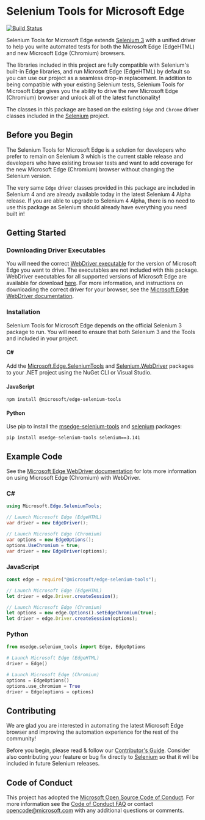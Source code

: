 # Selenium Tools for Microsoft Edge

[![Build Status](https://dev.azure.com/ms/edge-selenium-tools/_apis/build/status/microsoft.edge-selenium-tools?branchName=master)](https://dev.azure.com/ms/edge-selenium-tools/_build/latest?definitionId=345&branchName=master)

Selenium Tools for Microsoft Edge extends [Selenium 3](https://www.selenium.dev/) with a unified driver to help you write automated tests for both the Microsoft Edge (EdgeHTML) and new Microsoft Edge (Chromium) browsers.

The libraries included in this project are fully compatible with Selenium's built-in Edge libraries, and run Microsoft Edge (EdgeHTML) by default so you can use our project as a seamless drop-in replacement. In addition to being compatible with your existing Selenium tests, Selenium Tools for Microsoft Edge gives you the ability to drive the new Microsoft Edge (Chromium) browser and unlock all of the latest functionality!

The classes in this package are based on the existing ``Edge`` and ``Chrome`` driver classes included in the [Selenium](https://github.com/SeleniumHQ/selenium) project.

## Before you Begin

The Selenium Tools for Microsoft Edge is a solution for developers who prefer to remain on Selenium 3 which is the current stable release and developers who have existing browser tests and want to add coverage for the new Microsoft Edge (Chromium) browser without changing the Selenium version.

The very same ``Edge`` driver classes provided in this package are included in Selenium 4 and are already available today in the latest Selenium 4 Alpha release. If you are able to upgrade to Selenium 4 Alpha, there is no need to use this package as Selenium should already have everything you need built in!

## Getting Started

### Downloading Driver Executables

You will need the correct [WebDriver executable][webdriver-download] for the version of Microsoft Edge you want to drive. The executables are not included with this package. WebDriver executables for all supported versions of Microsoft Edge are available for download [here][webdriver-download]. For more information, and instructions on downloading the correct driver for your browser, see the [Microsoft Edge WebDriver documentation][webdriver-chromium-docs].

### Installation

Selenium Tools for Microsoft Edge depends on the official Selenium 3 package to run. You will need to ensure that both Selenium 3 and the Tools and included in your project.

#### C#

Add the [Microsoft.Edge.SeleniumTools](https://www.nuget.org/packages/Microsoft.Edge.SeleniumTools) and [Selenium.WebDriver](https://www.nuget.org/packages/Selenium.WebDriver/3.141.0) packages to your .NET project using the NuGet CLI or Visual Studio.

#### JavaScript

```
npm install @microsoft/edge-selenium-tools
```

#### Python

Use pip to install the [msedge-selenium-tools](https://pypi.org/project/msedge-selenium-tools/) and [selenium](https://pypi.org/project/selenium/3.141.0/) packages:

```
pip install msedge-selenium-tools selenium==3.141
```

## Example Code

See the [Microsoft Edge WebDriver documentation][webdriver-chromium-docs] for lots more information on using Microsoft Edge (Chromium) with WebDriver.

### C#

```csharp
using Microsoft.Edge.SeleniumTools;

// Launch Microsoft Edge (EdgeHTML)
var driver = new EdgeDriver();

// Launch Microsoft Edge (Chromium)
var options = new EdgeOptions();
options.UseChromium = true;
var driver = new EdgeDriver(options);
```

### JavaScript

```js
const edge = require("@microsoft/edge-selenium-tools");

// Launch Microsoft Edge (EdgeHTML)
let driver = edge.Driver.createSession();

// Launch Microsoft Edge (Chromium)
let options = new edge.Options().setEdgeChromium(true);
let driver = edge.Driver.createSession(options);
```

### Python

```python
from msedge.selenium_tools import Edge, EdgeOptions

# Launch Microsoft Edge (EdgeHTML)
driver = Edge()

# Launch Microsoft Edge (Chromium)
options = EdgeOptions()
options.use_chromium = True
driver = Edge(options = options)
```

## Contributing

We are glad you are interested in automating the latest Microsoft Edge browser and improving the automation experience for the rest of the community!

Before you begin, please read & follow our [Contributor's Guide](CONTRIBUTING.md). Consider also contributing your feature or bug fix directly to [Selenium](https://github.com/SeleniumHQ/selenium) so that it will be included in future Selenium releases.

## Code of Conduct

This project has adopted the [Microsoft Open Source Code of Conduct][conduct-code].
For more information see the [Code of Conduct FAQ][conduct-FAQ] or contact [opencode@microsoft.com][conduct-email] with any additional questions or comments.

[webdriver-download]: https://developer.microsoft.com/en-us/microsoft-edge/tools/webdriver/
[webdriver-chromium-docs]: https://docs.microsoft.com/en-us/microsoft-edge/webdriver-chromium
[conduct-code]: https://opensource.microsoft.com/codeofconduct/
[conduct-FAQ]: https://opensource.microsoft.com/codeofconduct/faq/
[conduct-email]: mailto:opencode@microsoft.com
